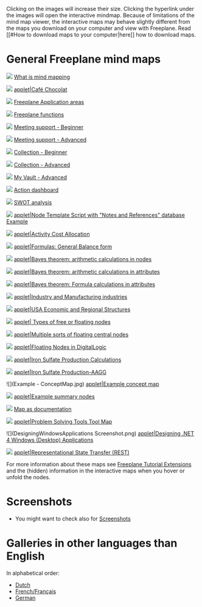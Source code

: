 <!-- toc -->

Clicking on the images will increase their size. Clicking the hyperlink under the images will open the interactive mindmap.
Because of limitations of the mind map viewer, the interactive maps may  behave slightly different from the maps you download on your computer and view with Freeplane. Read  [[#How to download maps to your computer|here]] how to download maps.
# General Freeplane mind maps

![](WhatIsMindMapping.jpg) [What is mind mapping](https://www.freeplane.org/mapsOnline/?map=WhatIsMindMapping.mm)

![](cafechocolate_thumb.jpg) <mm>[applet|Café Chocolat](:cafe_chocolate.mm) </mm>

![](FreeplaneOverview_en.jpg) [Freeplane Application areas](https://www.freeplane.org/mapsOnline/?map=freeplaneApplications.mm)

![](freeplaneFunctions.jpg)  [Freeplane functions](https://www.freeplane.org/mapsOnline/?map=freeplaneFunctions.mm)

![](meetingBeginner_en.jpg) [Meeting support - Beginner](https://www.freeplane.org/mapsOnline/?map=MeetingBeginner.mm)

![](meetingAdvanced_en.jpg) [Meeting support - Advanced](https://www.freeplane.org/mapsOnline/?map=MeetingAdvanced.mm)

![](CollectionBeginner.jpg) [Collection - Beginner](https://www.freeplane.org/mapsOnline/?map=CollectionBeginner.mm)

![](CollectionAdvanced.jpg) [Collection - Advanced](https://www.freeplane.org/mapsOnline/?map=CollectionAdvanced.mm)

![](MyVault.jpg) [My Vault - Advanced](https://www.freeplane.org/mapsOnline/?map=Vault.mm)

![](Action-dashboard_en.jpg) [Action dashboard](https://www.freeplane.org/mapsOnline/?map=Action-dashboard.mm)

![](SWOT_en.jpg) [SWOT analysis](https://www.freeplane.org/mapsOnline/?map=SWOT.mm)

![](NodeTemplateScript_Notes%26ReferencesExample.png) <mm>[applet|Node Template Script with "Notes and References" database Example](:NodeTemplateScriptNotesReferencesExample.mm) </mm>

![](Activity_Cost_Allocation_(Freeplane_map).jpg) <mm>[applet|Activity Cost Allocation](:Activity_Cost_Allocation_(Freeplane_map).mm)</mm>

![](Example_-_General_Balance_form.jpg) <mm>[applet|Formulas: General Balance form](:Example_-_General_Balance_form.mm) </mm>

![](AAGG_-_Bayes_Theorem_in_Control_of_Quality_(v.1_of_2_-_Arithmetic_calculations_in_nodes).jpg) <mm>[applet|Bayes theorem: arithmetic calculations in nodes](:AAGG_-_Bayes_Theorem_in_Control_of_Quality_(v.1_of_2_-_Arithmetic_calculations_in_nodes).mm)</mm>

![](AAGG_-_Bayes_Theorem_in_Control_of_Quality_(v.2_of_2_-_Arithmetic_calculations_in_attributes).jpg) <mm>[applet|Bayes theorem: arithmetic calculations in attributes](:AAGG_-_Bayes_Theorem_in_Control_of_Quality_(v.2_of_2_-_Arithmetic_calculations_in_attributes).mm)</mm>

![](AAGG_-_Bayes_Theorem_in_Control_of_Quality_(v.2_of_2_-_Formula_calculations_in_attributes).jpg) <mm>[applet|Bayes theorem: Formula calculations in attributes](:AAGG_-_Bayes_Theorem_in_Control_of_Quality_(v.2_of_2_-_Formula_calculations_in_attributes).mm)</mm>

![](Industry_and_Manufacturing_industries.jpg) <mm> [applet|Industry and Manufacturing industries](:Industry_and_Manufacturing_industries.mm) </mm>

![](USA_Economic_and_Regional_Structures.jpg) <mm>[applet|USA Economic and Regional Structures](:USA_Economic_and_Regional_Structures.mm) </mm>




![](TypesOfFreeOrFloatingNodes.jpg) <mm>[applet| Types of free or floating nodes](:TypesOfFreeOrFloatingNodes.mm) </mm>

![](Freeplane_map_with_multiple_sorts_of_floating_central_nodes.jpg) <mm>[applet|Multiple sorts of floating central nodes](:Freeplane_map_with_multiple_sorts_of_floating_central_nodes.mm‎) </mm>

![](An_example_of_the_Use_of_Freeplane_Floating_Nodes_in_Digital_Logic.jpg) <mm>[applet|Floating Nodes in DigitalLogic](:An_example_of_the_Use_of_Freeplane_Floating_Nodes_in_Digital_Logic.mm‎) </mm>

![](Iron_Sulfate_Production_-_Calculations_with_Formula_plugin_(AAGG_-_andressf).jpg) <mm>[applet|Iron Sulfate Production Calculations](:Iron_Sulfate_Production_-_Calculations_with_Formula_plugin_(AAGG_-_andressf).mm)</mm>

![](Iron_Sulfate_Production-AAGG_-_andressf-.jpg) <mm>[applet|Iron Sulfate Production-AAGG](:Iron_Sulfate_Production-AAGG_-_andressf-.mm) </mm>

![](Example - ConceptMap.jpg) <mm>[applet|Example concept map](:Example_-_ConceptMap.mm) </mm>

![](Example-USA_Economic_and_Regional_Structures.jpg) <mm>[applet|Example summary nodes](:Example-USA_Economic_and_Regional_Structures.mm) </mm>

![](FreeplaneTutorial_en.jpg) [Map as documentation](https://www.freeplane.org/mapsOnline/?map=freeplaneTutorial)

![](Problem_Solving_Tools.jpg  ) <mm>[applet|Problem Solving Tools Tool Map](:Problem_Solving_Tools.mm) </mm>

![](DesigningWindowsApplications Screenshot.png) <mm>[applet|Designing .NET 4 Windows (Desktop) Applications](:WindowsApps.NET4_WebLinks.mm) </mm>

![](RestMindMap.png) <mm>[applet|Representational State Transfer (REST)](:REST.mm) </mm>



For more information about these maps see [Freeplane Tutorial Extensions](Freeplane_Tutorial_Extensions.md) and the (hidden) information in the interactive maps when you hover or unfold the nodes.

# Screenshots
* You might want to check also for [Screenshots](Freeplane_Tutorial_How-to_Screenshots.md)

# Galleries in other languages than English
In alphabetical order:

* [Dutch](Mind_Map_Gallery/Dutch.md)
* [French/Français](Mind_Map_Gallery/French.md)
* [German](Mind_Map_Gallery/German.md)

<!-- ({Category:Example_maps}) -->

